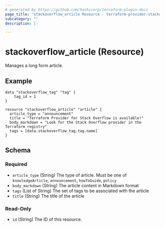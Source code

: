 ```yaml
---
# generated by https://github.com/hashicorp/terraform-plugin-docs
page_title: "stackoverflow_article Resource - terraform-provider-stackoverflow"
subcategory: ""
description: |-

---
```


# stackoverflow_article (Resource)

Manages a long form article.

## Example

```
data "stackoverflow_tag" "tag" {
    tag_id = 1
}

resource "stackoverflow_article" "article" {
  article_type = "announcement"
  title = "Terraform Provider for Stack Overflow is available!"
  body_markdown = "Look for the Stack Overflow provider in the Terraform registry"
  tags = [data.stackoverflow_tag.tag.name]
}
```


<!-- schema generated by tfplugindocs -->
## Schema

### Required

- `article_type` (String) The type of article. Must be one of `knowledgeArticle`, `announcement`, `howToGuide`, `policy`
- `body_markdown` (String) The article content in Markdown format
- `tags` (List of String) The set of tags to be associated with the article
- `title` (String) The title of the article

### Read-Only

- `id` (String) The ID of this resource.


